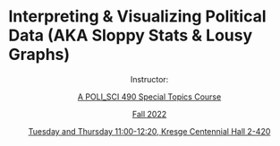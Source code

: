 # Interpreting & Visualizing Political Data (AKA Sloppy Stats & Lousy Graphs)

<p align=center> Instructor:<a href="sarahmoore2022@u.northwestern.edu" title="Sarah Moore" Sarah Moore </a>
  
<p align=center> A POLI_SCI 490 Special Topics Course 

<p align=center> Fall 2022 

<p align=center> Tuesday and Thursday 11:00-12:20, Kresge Centennial Hall 2-420
